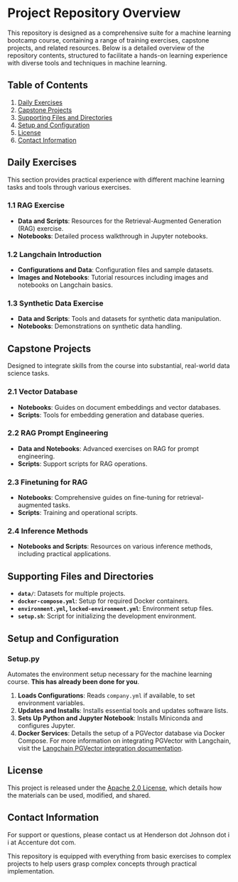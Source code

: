 # Project Repository Overview

This repository is designed as a comprehensive suite for a machine learning bootcamp course, containing a range of training exercises, capstone projects, and related resources. Below is a detailed overview of the repository contents, structured to facilitate a hands-on learning experience with diverse tools and techniques in machine learning.

## Table of Contents
1. [Daily Exercises](#daily-exercises)
2. [Capstone Projects](#capstone-projects)
3. [Supporting Files and Directories](#supporting-files-and-directories)
4. [Setup and Configuration](#setup-and-configuration)
5. [License](#license)
6. [Contact Information](#contact-information)

## Daily Exercises
This section provides practical experience with different machine learning tasks and tools through various exercises.

### 1.1 RAG Exercise
- **Data and Scripts**: Resources for the Retrieval-Augmented Generation (RAG) exercise.
- **Notebooks**: Detailed process walkthrough in Jupyter notebooks.
  
### 1.2 Langchain Introduction
- **Configurations and Data**: Configuration files and sample datasets.
- **Images and Notebooks**: Tutorial resources including images and notebooks on Langchain basics.

### 1.3 Synthetic Data Exercise
- **Data and Scripts**: Tools and datasets for synthetic data manipulation.
- **Notebooks**: Demonstrations on synthetic data handling.

## Capstone Projects
Designed to integrate skills from the course into substantial, real-world data science tasks.

### 2.1 Vector Database
- **Notebooks**: Guides on document embeddings and vector databases.
- **Scripts**: Tools for embedding generation and database queries.

### 2.2 RAG Prompt Engineering
- **Data and Notebooks**: Advanced exercises on RAG for prompt engineering.
- **Scripts**: Support scripts for RAG operations.

### 2.3 Finetuning for RAG
- **Notebooks**: Comprehensive guides on fine-tuning for retrieval-augmented tasks.
- **Scripts**: Training and operational scripts.

### 2.4 Inference Methods
- **Notebooks and Scripts**: Resources on various inference methods, including practical applications.

## Supporting Files and Directories
- **`data/`**: Datasets for multiple projects.
- **`docker-compose.yml`**: Setup for required Docker containers.
- **`environment.yml`, `locked-environment.yml`**: Environment setup files.
- **`setup.sh`**: Script for initializing the development environment.

## Setup and Configuration

### Setup.py
Automates the environment setup necessary for the machine learning course. **This has already been done for you**.
1. **Loads Configurations**: Reads `company.yml` if available, to set environment variables.
2. **Updates and Installs**: Installs essential tools and updates software lists.
3. **Sets Up Python and Jupyter Notebook**: Installs Miniconda and configures Jupyter.
4. **Docker Services**: Details the setup of a PGVector database via Docker Compose. For more information on integrating PGVector with Langchain, visit the [Langchain PGVector integration documentation](https://python.langchain.com/docs/integrations/vectorstores/pgvector/).

## License
This project is released under the [Apache 2.0 License](https://www.apache.org/licenses/LICENSE-2.0), which details how the materials can be used, modified, and shared.

## Contact Information
For support or questions, please contact us at Henderson dot Johnson dot i i at Accenture dot com.

This repository is equipped with everything from basic exercises to complex projects to help users grasp complex concepts through practical implementation.
